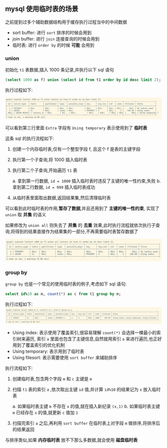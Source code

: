## mysql 使用临时表的场景

之前提到过多个辅助数据结构用于缓存执行过程当中的中间数据

* sort buffer: 进行 `sort` 排序的时候会用到
* join buffer: 进行 `join` 连接查询的时候会用到
* 临时表: 进行 `order by` 的时候 **可能** 会用到

### union 

初始化 `t1` 表数据,插入 1000 条记录,并执行以下 sql 语句
```sql
(select 1000 as f) union (select id from t1 order by id desc limit 2);
```

执行过程如下:

![](./pic/Snipaste_2023-05-19_15-13-29.png)

可以看到第三行里面 `Extra` 字段有 `Using temporary` 表示使用到了 **临时表**

这条 sql 的执行流程如下:

1. 创建一个内存临时表,仅有一个整型字段 f, 且这个 f 是表的主键字段
2. 执行第一个子查询,将 1000 插入临时表
3. 执行第二个子查询,开始遍历 `t1` 表

    a. 拿到第一行数据, `id = 1000` 插入临时表时违反了主键的唯一性约束,失败
    b. 拿到第二行数据, `id = 999` 插入临时表成功
4. 从临时表里面取出数据,返回结果集,然后清理临时表

可以看到此时临时表的作用,**暂存了数据**,并且还用到了 **主键的唯一性约束**, 实现了 `union` 取 **并集** 的语义

如果修改为 `union all` 则失去了 **并集** 的 **去重** 效果,此时执行流程就依次执行子查询,将得到的结果直接作为结果集的一部分,不再需要临时表暂存数据了

![](./pic/Snipaste_2023-05-19_15-19-13.png)

### group by

`group by` 也是一个常见的使用临时表的例子,考虑如下 sql 语句:
```sql
select id%10 as m, count(*) as c from t1 group by m;
```

执行过程如下:
![](./pic/Snipaste_2023-05-19_15-22-21.png)

* Using index: 表示使用了覆盖索引,很容易理解 `count(*)` 会选择一棵最小的索引树来遍历, 索引 `a` 里面也包含了主键信息,自然就用索引 `a` 来进行遍历,也正好用到了覆盖索引的优化机制
* Using temporary: 表示用到了临时表
* Using filesort: 表示需要使用 `sort buffer` 来辅助排序

执行流程如下:

1. 创建临时表,包含两个字段 `m` 和 `c` 主键是 `m`
2. 扫描 `t1` 表的索引 `a` ,依次取出主键 `id` 值,并计算 `id%10` 的结果记为 `x` 放入临时表

    a. 如果临时表主键 `m` 不存在 `x` 的值,就在插入新纪录 `(x,1)`
    b. 如果临时表主键 `m` 已经存在 `x` 的值,就更新 `c` 值加 `1`
3. 扫描完索引 `a` 之后,再利用 `sort buffer` 在临时表上对字段 `m` 做排序,将排序后的结果返回

与排序类似,如果 **内存临时表** 放不下那么多数据,就会使用 **磁盘临时表**